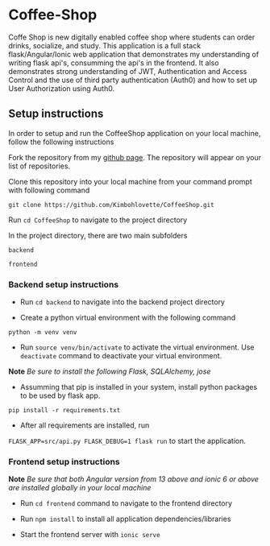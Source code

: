 # Coffee-Shop
Coffe Shop is new digitally enabled coffee shop where students can order drinks, socialize, and study.
This application is a full stack flask/Angular/Ionic web application that demonstrates my understanding of writing flask api's, consumming the api's in the frontend.
It also demonstrates strong understanding of JWT, Authentication and Access Control and the use of third party authentication (Auth0) and how to set up User Authorization using Auth0.

## Setup instructions

In order to setup and run the CoffeeShop application on your local machine, follow the following instructions

Fork the repository from my [github page](https://github.com/Kimbohlovette/CoffeeShop.git). The repository will appear on your list of repositories.

Clone this repository into your local machine from your command prompt with following command

`git clone https://github.com/Kimbohlovette/CoffeeShop.git`

Run `cd CoffeeShop` to navigate to the project directory

In the project directory, there are two main subfolders

`backend`

`frontend`

### Backend setup instructions

- Run `cd backend` to navigate into the backend project directory

- Create a python virtual environment with the following command

`python -m venv venv`

- Run `source venv/bin/activate` to activate the virtual environment. Use `deactivate` command to deactivate your virtual environment.

**Note** *Be sure to install the following Flask, SQLAlchemy, jose*

- Assumming that pip is installed in your system, install python packages to be used by flask app.

`pip install -r requirements.txt`

- After all requirements are installed, run

`FLASK_APP=src/api.py FLASK_DEBUG=1 flask run` to start the application.


### Frontend setup instructions

**Note** *Be sure that both Angular version from 13 above and ionic 6 or above are installed globally in your local machine*

- Run `cd frontend` command to navigate to the frontend directory

- Run `npm install` to install all application dependencies/libraries

- Start the frontend server with `ionic serve`
